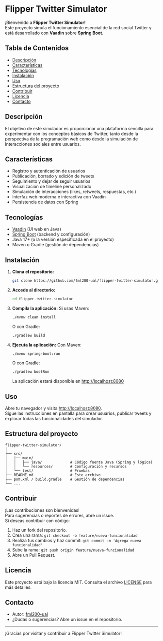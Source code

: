 # Flipper Twitter Simulator

¡Bienvenido a **Flipper Twitter Simulator**!  
Este proyecto simula el funcionamiento esencial de la red social Twitter y está desarrollado con **Vaadin** sobre **Spring Boot**.

## Tabla de Contenidos

- [Descripción](#descripción)
- [Características](#características)
- [Tecnologías](#tecnologías)
- [Instalación](#instalación)
- [Uso](#uso)
- [Estructura del proyecto](#estructura-del-proyecto)
- [Contribuir](#contribuir)
- [Licencia](#licencia)
- [Contacto](#contacto)

## Descripción

El objetivo de este simulador es proporcionar una plataforma sencilla para experimentar con los conceptos básicos de Twitter, tanto desde la perspectiva de la programación web como desde la simulación de interacciones sociales entre usuarios.

## Características

- Registro y autenticación de usuarios
- Publicación, borrado y edición de tweets
- Seguimiento y dejar de seguir usuarios
- Visualización de timeline personalizado
- Simulación de interacciones (likes, retweets, respuestas, etc.)
- Interfaz web moderna e interactiva con Vaadin
- Persistencia de datos con Spring

## Tecnologías

- [Vaadin](https://vaadin.com/) (UI web en Java)
- [Spring Boot](https://spring.io/projects/spring-boot) (backend y configuración)
- Java 17+ (o la versión especificada en el proyecto)
- Maven o Gradle (gestión de dependencias)

## Instalación

1. **Clona el repositorio:**
   ```bash
   git clone https://github.com/fml200-ual/flipper-twitter-simulator.git
   ```
2. **Accede al directorio:**
   ```bash
   cd flipper-twitter-simulator
   ```
3. **Compila la aplicación:**
   Si usas Maven:
   ```bash
   ./mvnw clean install
   ```
   O con Gradle:
   ```bash
   ./gradlew build
   ```
4. **Ejecuta la aplicación:**
   Con Maven:
   ```bash
   ./mvnw spring-boot:run
   ```
   O con Gradle:
   ```bash
   ./gradlew bootRun
   ```
   La aplicación estará disponible en [http://localhost:8080](http://localhost:8080)

## Uso

Abre tu navegador y visita [http://localhost:8080](http://localhost:8080).  
Sigue las instrucciones en pantalla para crear usuarios, publicar tweets y explorar todas las funcionalidades del simulador.

## Estructura del proyecto

```
flipper-twitter-simulator/
│
├── src/
│   ├── main/
│   │   ├── java/             # Código fuente Java (Spring y lógica)
│   │   └── resources/        # Configuración y recursos
│   └── test/                 # Pruebas
├── README.md                 # Este archivo
├── pom.xml / build.gradle    # Gestión de dependencias
└── ...
```

## Contribuir

¡Las contribuciones son bienvenidas!  
Para sugerencias o reportes de errores, abre un issue.  
Si deseas contribuir con código:

1. Haz un fork del repositorio.
2. Crea una rama: `git checkout -b feature/nueva-funcionalidad`
3. Realiza tus cambios y haz commit: `git commit -m 'Agrega nueva funcionalidad'`
4. Sube la rama: `git push origin feature/nueva-funcionalidad`
5. Abre un Pull Request.

## Licencia

Este proyecto está bajo la licencia MIT. Consulta el archivo [LICENSE](LICENSE) para más detalles.

## Contacto

- Autor: [fml200-ual](https://github.com/fml200-ual)
- ¿Dudas o sugerencias? Abre un issue en el repositorio.

---

¡Gracias por visitar y contribuir a Flipper Twitter Simulator!
